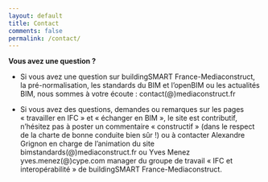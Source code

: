 ```yaml
---
layout: default
title: Contact
comments: false
permalink: /contact/
---
```


**Vous avez une question ?**

* Si vous avez une question sur buildingSMART France-Mediaconstruct, la pré-normalisation, les standards du BIM et l’openBIM ou les actualités BIM, nous sommes à votre écoute : contact(@)mediaconstruct.fr

* Si vous avez des questions, demandes ou remarques sur les pages « travailler en IFC » et « échanger en BIM », le site est contributif, n’hésitez pas à poster un commentaire « constructif » (dans le respect de la charte de bonne conduite bien sûr !) ou à contacter Alexandre Grignon en charge de l’animation du site bimstandards(@)mediaconstruct.fr ou Yves Menez yves.menez(@)cype.com manager du groupe de travail « IFC et interopérabilité » de buildingSMART France-Mediaconstruct.

